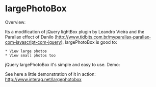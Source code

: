 largePhotoBox
=============

Overview:

Its a modification of jQuery lightBox plugin by Leandro Vieira and the Parallax effect of Danilo (http://www.tidbits.com.br/myparallax-parallax-com-javascript-com-jquery), largePhotoBox is good to:

    * View large photos
    * View small photos too 

jQuery largePhotoBox it's simple and easy to use.
Demo:

See here a little demonstration of it in action: http://www.interag.net/largephotobox